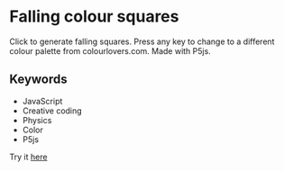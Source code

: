 # Falling colour squares

Click to generate falling squares. Press any key to change to a different colour palette from colourlovers.com. Made with P5js.

## Keywords

- JavaScript
- Creative coding
- Physics
- Color
- P5js

Try it [here](https://juanirache.github.io/coding-fun/falling-color-squares/)

